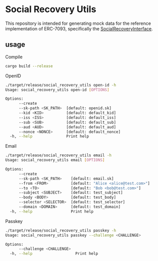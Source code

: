 # Social Recovery Utils
This repository is intended for generating mock data for the reference implementation of ERC-7093, specifically the [SocialRecoveryInterface](https://github.com/UniPassID/SocialRecoveryInterface).


## usage

Compile
```sh
cargo build --release
```
OpenID

```sh
./target/release/social_recovery_utils open-id -h
Usage: social_recovery_utils open-id [OPTIONS]

Options:
      --create             
      --sk-path <SK_PATH>  [default: openid.sk]
      --kid <KID>          [default: default_kid]
      --iss <ISS>          [default: default_iss]
      --sub <SUB>          [default: default_sub]
      --aud <AUD>          [default: default_aud]
      --nonce <NONCE>      [default: default_nonce]
  -h, --help               Print help
```
Email

```sh
./target/release/social_recovery_utils email -h  
Usage: social_recovery_utils email [OPTIONS]

Options:
      --create               
      --sk-path <SK_PATH>    [default: email.sk]
      --from <FROM>          [default: "Alice <alice@test.com>"]
      --to <TO>              [default: "Bob <bob@test.com>"]
      --subject <SUBJECT>    [default: test_subject]
      --body <BODY>          [default: test_body]
      --selector <SELECTOR>  [default: test_selector]
      --domain <DOMAIN>      [default: test_domain]
  -h, --help                 Print help
```

Passkey

```sh
./target/release/social_recovery_utils passkey -h
Usage: social_recovery_utils passkey --challenge <CHALLENGE>

Options:
      --challenge <CHALLENGE>  
  -h, --help                   Print help
```
